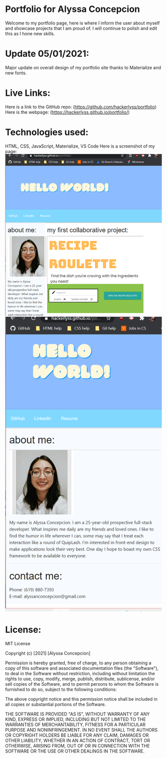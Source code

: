 # Portfolio for Alyssa Concepcion

Welcome to my portfolio page, here is where I inform the user about myself and showcase projects that I am proud of.
I will continue to polish and edit this as I hone new skills.
# Update 05/01/2021:
Major update on overall design of my portfolio site thanks to Materialize and new fonts.

# Live Links:
Here is a link to the GitHub repo: (https://github.com/hackerlyss/portfolio)
Here is the webpage: (https://hackerlyss.github.io/portfolio/)

# Technologies used:
HTML, CSS, JavaScript, Materialize, VS Code
Here is a screenshot of my page: ![Website preview](./assets/images/BigPreview.png)
![Mobile preview](./assets/images/ResponsivePreview.png)


# License:
MIT License

Copyright (c) [2021] [Alyssa Concepcion]

Permission is hereby granted, free of charge, to any person obtaining a copy
of this software and associated documentation files (the "Software"), to deal
in the Software without restriction, including without limitation the rights
to use, copy, modify, merge, publish, distribute, sublicense, and/or sell
copies of the Software, and to permit persons to whom the Software is
furnished to do so, subject to the following conditions:

The above copyright notice and this permission notice shall be included in all
copies or substantial portions of the Software.

THE SOFTWARE IS PROVIDED "AS IS", WITHOUT WARRANTY OF ANY KIND, EXPRESS OR
IMPLIED, INCLUDING BUT NOT LIMITED TO THE WARRANTIES OF MERCHANTABILITY,
FITNESS FOR A PARTICULAR PURPOSE AND NONINFRINGEMENT. IN NO EVENT SHALL THE
AUTHORS OR COPYRIGHT HOLDERS BE LIABLE FOR ANY CLAIM, DAMAGES OR OTHER
LIABILITY, WHETHER IN AN ACTION OF CONTRACT, TORT OR OTHERWISE, ARISING FROM,
OUT OF OR IN CONNECTION WITH THE SOFTWARE OR THE USE OR OTHER DEALINGS IN THE
SOFTWARE.
